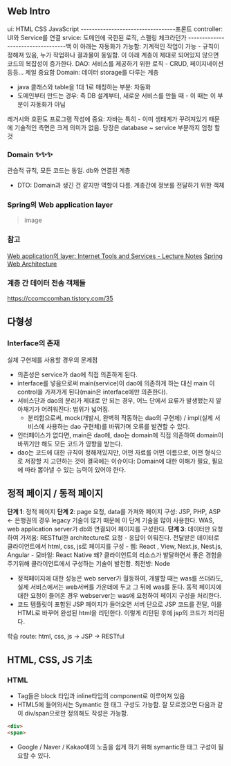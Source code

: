 
## Web Intro
ui: HTML CSS JavaScript
----------------------------------프론트
controller:  UI와 Service를 연결
srvice: 도메인에 국한된 로직, 스펠링 체크라던가
----------------------------------백
이 아래는 자동화가 가능함: 기계적인 작업이 가능 - 규칙이 정해져 있음, 누가 작업하나 결과물이 동일함. 이 아래 계층이 제대로 되어있지 않으면 코드의 복잡성이 증가한다. 
DAO: 서비스를 제공하기 위한 로직 - CRUD, 페이지네이션 등등... 제일 중요함
Domain: 데이터 storage를 다루는 계층
- java 클래스와 table을 1대 1로 매칭하는 부분: 자동화
- 도메인부터 만드는 경우: 즉 DB 설계부터, 새로운 서비스를 만들 때 - 이 때는 이 부분이 자동화가 아님

레거시와 호환도 프로그램 작성에 중요: 자바는 특히 - 이미 생태계가 꾸려져있기 때문에 기술적인 측면은 크게 의미가 없음. 당장은 database ~ service 부분까지 엄청 할 것

### Domain ✨✨✨
관습적 규칙, 모든 코드는 동일.
db와 연결된 계층
- DTO: Domain과 생긴 건 같지만 역할이 다름. 계층간에 정보를 전달하기 위한 객체

### Spring의 Web application layer
> image
> 

### 참고
[Web application의 layer: Internet Tools and Services - Lecture Notes](https://gyires.inf.unideb.hu/GyBITT/08/ch04.html)
[Spring Web Architecture](https://www.petrikainulainen.net/software-development/design/understanding-spring-web-application-architecture-the-classic-way/)

### 계층 간 데이터 전송 객체들
https://ccomccomhan.tistory.com/35

## 다형성

### Interface의 존재
실체 구현체를 사용할 경우의 문제점
- 의존성은 service가 dao에 직접 의존하게 된다.
- interface를 넣음으로써 main(service)이 dao에 의존하게 하는 대신 main 이 control을 가져가게 된다(main은 interface에만 의존한다).
- 서비스단과 dao의 분리가 제대로 안 되는 경우, 어느 단에서 요류가 발생했는지 알아채기가 어려워진다: 범위가 넓어짐.
	- 분리함으로써, mock(개발시, 완벽히 작동하는 dao의 구현체) / impl(실제 서비스에 사용하는 dao 구현체)를 바꿔가며 오류를 발견할 수 있다.
- 인터페이스가 없다면, main은 dao에, dao는 domain에 직접 의존하여 domain이 바뀌기만 해도 모든 코드가 영향을 받는다.
- dao는 코드에 대한 규칙이 정해져있지만, 어떤 자료를 어떤 이름으로, 어떤 형식으로 저장할 지 고민하는 것이 결국에는 이슈이다: Domain에 대한 이해가 필요, 필요에 따라 뽑아낼 수 있는 능력이 있어야 한다.

## 정적 페이지 / 동적 페이지

**단계 1**: 정적 페이지
**단계 2**: page 요청, data를 가져와 페이지 구성: JSP, PHP, ASP ← 은행권의 경우 legacy 기술이 많기 때문에 이 단계 기술을 많이 사용한다.
	WAS, web application server가 db와 연결되어 페이지를 구성한다.
**단계 3**: 데이터만 요청하여 가져옴: RESTful한 architecture로 요청 - 응답이 이뤄진다.
	 전달받은 데이터로 클라이언트에서 html, css, js로 페이지를 구성
		 - 웹: React , View,  Next.js, Nest.js, Angular
		 - 모바일: React Native
	왜? 클라이언트의 리소스가 발달하면서 좋은 경험을 주기위해 클라이언트에서 구성하는 기술이 발전함. 최전방: Node

- 정적페이지에 대한 성능은 web server가 월등하여, 개발할 때는 was를 쓰더라도, 실제 서비스에서는 web서버를 가운데에 두고 그 뒤에 was를 둔다. 동적 페이지에 대한 요청이 들어온 경우 webserver는 was에 요청하여 페이지 구성을 처리한다.
- 코드 템플릿이 포함된 JSP 페이지가 들어오면 서버 단으로 JSP 코드를 전달, 이를 HTML로 바꾸어 완성된 html을 리턴한다. 이렇게 리턴된 후에 jsp의 코드가 처리된다.

학습 route: html, css, js -> JSP -> RESTful

## HTML, CSS, JS 기초
### HTML
- Tag들은 block 타입과 inline타입의 component로 이루어져 있음
- HTML5에 들어와서는 Symantic 한 태그 구성도 가능함. 잘 모르겠으면 다음과 같이 div/span으로만 정의해도 작성은 가능함.
```html
<div>
<span>
```
- Google / Naver / Kakao에의 노출을 쉽게 하기 위해 symantic한 태그 구성이 필요할 수 있다.
